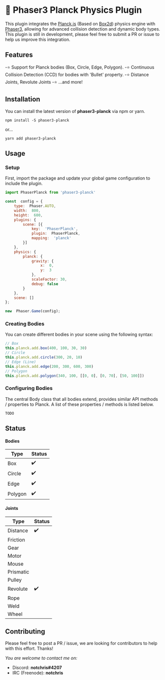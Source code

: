 # 🍎 Phaser3 Planck Physics Plugin
This plugin integrates the [Planck.js](http://piqnt.com/planck.js/) (Based on [Box2d](http://box2d.org/documentation/)) physics engine with [Phaser3](https://phaser.io/phaser3), allowing for advanced collision detection and dynamic body types. This plugin is still in development, please feel free to submit a PR or issue to help us improve this integration.

## Features
  -⭐ Support for Planck bodies (Box, Circle, Edge, Polygon).
  -⭐ Continuous Collision Detection (CCD) for bodies with 'Bullet' property.
  -⭐ Distance Joints, Revolute Joints
  -⭐ ...and more!

## Installation

You can install the latest version of **phaser3-planck** via npm or yarn.
```
npm install -S phaser3-planck
```
or...
```
yarn add phaser3-planck
```

## Usage
### Setup

First, import the package and update your global game configuration to include the plugin.

```js
import PhaserPlanck from 'phaser3-planck'
```
```js
const  config = {
	type:  Phaser.AUTO,
	width:  800,
	height:  600,
	plugins: {
		scene: [{
			key:  'PhaserPlanck',
			plugin:  PhaserPlanck,
			mapping:  'planck'
		}]
	},
	physics: {
		planck: {
			gravity: {
				x:  0,
				y:  3
			},
			scaleFactor: 30,
			debug: false
		}
	},
	scene: []
};

new  Phaser.Game(config);
```

### Creating Bodies

You can create different bodies in your scene using the following syntax:
```js
// Box
this.planck.add.box(400, 100, 30, 30)
// Circle
this.planck.add.circle(300, 20, 10)
// Edge (Line)
this.planck.add.edge(200, 300, 600, 300)
// Polygon
this.planck.add.polygon(340, 100, [[0, 0], [0, 70], [50, 100]])
```

### Configuring Bodies
The central Body class that all bodies extend, provides similar API methods / properties to Planck. A list of these properties / methods is listed below.

``` TODO ```

## Status
#### Bodies
| Type | Status |
|--|--|
| Box | ✔️ |
| Circle | ✔️ |
| Edge | ✔️ |
| Polygon | ✔️ |

#### Joints
| Type | Status |
|--|--|
| Distance | ✔️ |
| Friction |  |
| Gear |  |
| Motor |  |
| Mouse |  |
| Prismatic |  |
| Pulley |  |
| Revolute | ✔️ |
| Rope |  |
| Weld |  |
| Wheel |  |

## Contributing
Please feel free to post a PR / issue, we are looking for contributors to help with this effort. Thanks!

*You are welcome to contact me on:*
  - Discord: **notchris#4207**
  - IRC (Freenode): **notchris**